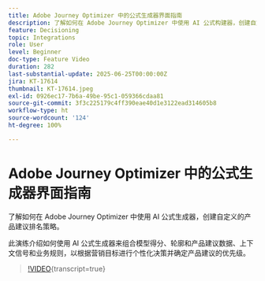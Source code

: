 ```yaml
---
title: Adobe Journey Optimizer 中的公式生成器界面指南
description: 了解如何在 Adobe Journey Optimizer 中使用 AI 公式构建器，创建自定义的产品建议排名策略。此演练介绍如何使用 AI 公式生成器来组合模型得分、轮廓和产品建议数据、上下文信号和业务规则，以根据营销目标进行个性化决策并确定产品建议的优先级。
feature: Decisioning
topic: Integrations
role: User
level: Beginner
doc-type: Feature Video
duration: 282
last-substantial-update: 2025-06-25T00:00:00Z
jira: KT-17614
thumbnail: KT-17614.jpeg
exl-id: 0926ec17-7b6a-49be-95c1-059366cdaa81
source-git-commit: 3f3c225179c4ff390eae40d1e3122ead314605b8
workflow-type: ht
source-wordcount: '124'
ht-degree: 100%

---
```


# Adobe Journey Optimizer 中的公式生成器界面指南

了解如何在 Adobe Journey Optimizer 中使用 AI 公式生成器，创建自定义的产品建议排名策略。

此演练介绍如何使用 AI 公式生成器来组合模型得分、轮廓和产品建议数据、上下文信号和业务规则，以根据营销目标进行个性化决策并确定产品建议的优先级。

>[!VIDEO](https://video.tv.adobe.com/v/3464446/?learn=on&enablevpops){transcript=true}
